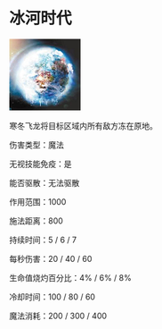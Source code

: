 # 冰河时代

![](game/resource/flash3/images/spellicons/mjz_winter_wyvern_ice_age.png)



寒冬飞龙将目标区域内所有敌方冻在原地。

伤害类型：魔法

无视技能免疫：是

能否驱散：无法驱散

作用范围：1000

施法距离：800

持续时间：5 / 6 / 7

每秒伤害：20 / 40 / 60

生命值烧灼百分比：4% / 6% / 8%

冷却时间：100 / 80 / 60

魔法消耗：200  / 300 / 400

 



